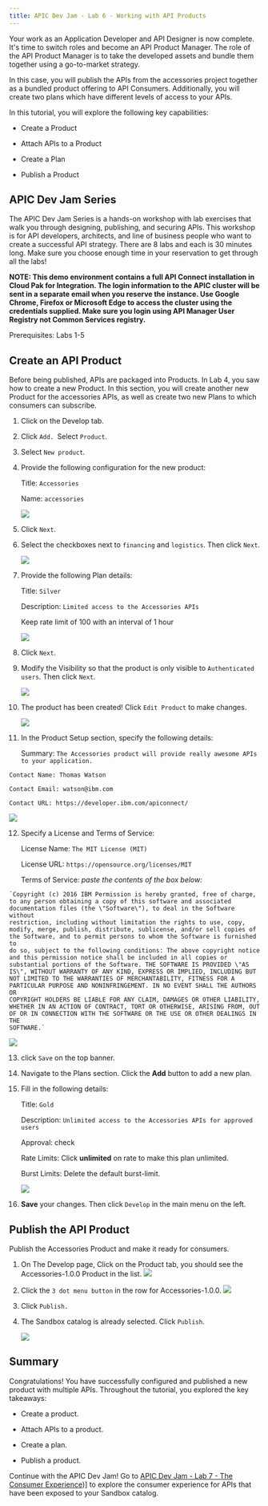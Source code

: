 ```yaml
---
title: APIC Dev Jam - Lab 6 - Working with API Products
---
```


Your work as an Application Developer and API Designer is now complete.
It's time to switch roles and become an API Product Manager. The role
of the API Product Manager is to take the developed assets and bundle
them together using a go-to-market strategy.

In this case, you will publish the APIs from the accessories project
together as a bundled product offering to API Consumers. Additionally,
you will create two plans which have different levels of access to your
APIs.

In this tutorial, you will explore the following key capabilities:

-   Create a Product

-   Attach APIs to a Product

-   Create a Plan

-   Publish a Product

## APIC Dev Jam Series

The APIC Dev Jam Series is a hands-on workshop with lab exercises that
walk you through designing, publishing, and securing APIs. This workshop
is for API developers, architects, and line of business people who want
to create a successful API strategy. There are 8 labs and each is 30
minutes long. Make sure you choose enough time in your reservation to
get through all the labs!

**NOTE: This demo environment contains a
full API Connect installation in Cloud Pak for Integration. The login
information to the APIC cluster will be sent in a separate email when
you reserve the instance. Use Google Chrome, Firefox or Microsoft Edge
to access the cluster using the credentials supplied. Make sure you
login using API Manager User Registry not Common Services
registry.**

Prerequisites: Labs 1-5

## Create an API Product

Before being published, APIs are packaged into Products. In Lab 4, you
saw how to create a new Product. In this section, you will create
another new Product for the accessories APIs, as well as create two new
Plans to which consumers can subscribe.

1.  Click on the Develop tab.

2.  Click `Add. `Select `Product`.

3.  Select `New product`*.*

4.  Provide the following configuration for the new product:

    Title: `Accessories`

    Name: `accessories`

    ![](images/tutorial_html_8a48fefa2dfaf506.png)

5.  Click `Next`.

6.  Select the checkboxes next
    to `financing` and `logistics`.
    Then
    click `Next`.

    ![](images/tutorial_html_b454495554d463d4.png)

7.  Provide the following Plan details:

    Title: `Silver`

    Description: `Limited access to the Accessories APIs`

    Keep rate limit of 100 with an interval of 1 hour

    ![](images/1-7.png)

8.  Click `Next`.

9.  Modify the Visibility so that the product is only visible
    to `Authenticated
    users`.
    Then
    click `Next`.

    ![](images/tutorial_html_21d7e02a18ac77eb.png)

10. The product has been created! Click `Edit
    Product` to
    make changes.

    ![](images/tutorial_html_76be1bfa7168087f.png)

11. In the Product Setup section, specify the following details:

    Summary: `The Accessories product will provide really awesome APIs to your application.`

```
Contact Name: Thomas Watson

Contact Email: watson@ibm.com

Contact URL: https://developer.ibm.com/apiconnect/

```
 ![](images/1-11.png)

12. Specify a License and Terms of Service:

    License Name: `The MIT License (MIT)`

    License
    URL: `https://opensource.org/licenses/MIT`

    Terms of Service: *paste the contents of the box below:*
```
`Copyright (c) 2016 IBM Permission is hereby granted, free of charge,
to any person obtaining a copy of this software and associated
documentation files (the \"Software\"), to deal in the Software without
restriction, including without limitation the rights to use, copy,
modify, merge, publish, distribute, sublicense, and/or sell copies of
the Software, and to permit persons to whom the Software is furnished to
do so, subject to the following conditions: The above copyright notice
and this permission notice shall be included in all copies or
substantial portions of the Software. THE SOFTWARE IS PROVIDED \"AS
IS\", WITHOUT WARRANTY OF ANY KIND, EXPRESS OR IMPLIED, INCLUDING BUT
NOT LIMITED TO THE WARRANTIES OF MERCHANTABILITY, FITNESS FOR A
PARTICULAR PURPOSE AND NONINFRINGEMENT. IN NO EVENT SHALL THE AUTHORS OR
COPYRIGHT HOLDERS BE LIABLE FOR ANY CLAIM, DAMAGES OR OTHER LIABILITY,
WHETHER IN AN ACTION OF CONTRACT, TORT OR OTHERWISE, ARISING FROM, OUT
OF OR IN CONNECTION WITH THE SOFTWARE OR THE USE OR OTHER DEALINGS IN
THE
SOFTWARE.`
```
![](images/1-12.png)

13. click `Save` on the top banner.

14. Navigate to the Plans section. Click the **Add** button to add a new
    plan.

15. Fill in the following details:

    Title: `Gold`

    Description: `Unlimited access to the Accessories APIs for approved
    users`

    Approval: check

    Rate Limits: Click **unlimited** on rate to make this plan unlimited.

    Burst Limits: Delete the default burst-limit.

    ![](images/tutorial_html_bee42885833ec65a.png)

16. **Save** your changes. Then
    click `Develop` in
    the main menu on the left.

## Publish the API Product

Publish the Accessories Product and make it ready for consumers.

1.  On The Develop page, Click on the Product tab, you should see the Accessories-1.0.0 Product in
    the list.  ![](images/tutorial_html_89ab455eda83363d.png)

2.  Click the `3 dot menu
    button` in
    the row for
    Accessories-1.0.0.  ![](images/tutorial_html_db68536832d13fed.png)

3.  Click `Publish.`

4.  The Sandbox catalog is already selected.
    Click `Publish`.

    ![](images/p-4.png)

## Summary

Congratulations! You have successfully configured and published a new
product with multiple APIs. Throughout the tutorial, you explored the
key takeaways:

-   Create a product.

-   Attach APIs to a product.

-   Create a plan.

-   Publish a product.

Continue with the APIC Dev Jam! Go
to [APIC Dev Jam - Lab 7 - The Consumer Experience](/APICDevJam/Lab7))] to
explore the consumer experience for APIs that have been exposed to your Sandbox catalog.
